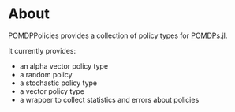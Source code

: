 # About

POMDPPolicies provides a collection of policy types for [POMDPs.jl](https://github.com/JuliaPOMDP/POMDPs.jl).

It currently provides:
- an alpha vector policy type
- a random policy
- a stochastic policy type
- a vector policy type
- a wrapper to collect statistics and errors about policies


```@contents
```
